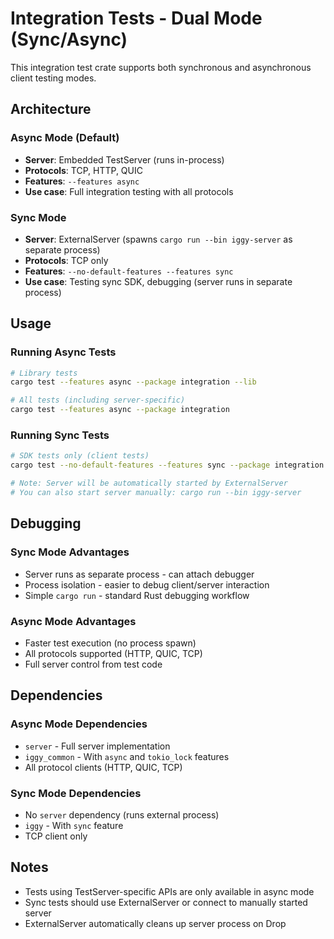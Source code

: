 # Integration Tests - Dual Mode (Sync/Async)

This integration test crate supports both synchronous and asynchronous client testing modes.

## Architecture

### Async Mode (Default)
- **Server**: Embedded TestServer (runs in-process)
- **Protocols**: TCP, HTTP, QUIC
- **Features**: `--features async`
- **Use case**: Full integration testing with all protocols

### Sync Mode
- **Server**: ExternalServer (spawns `cargo run --bin iggy-server` as separate process)
- **Protocols**: TCP only
- **Features**: `--no-default-features --features sync`
- **Use case**: Testing sync SDK, debugging (server runs in separate process)

## Usage

### Running Async Tests
```bash
# Library tests
cargo test --features async --package integration --lib

# All tests (including server-specific)
cargo test --features async --package integration
```

### Running Sync Tests
```bash
# SDK tests only (client tests)
cargo test --no-default-features --features sync --package integration --test mod -- sdk::

# Note: Server will be automatically started by ExternalServer
# You can also start server manually: cargo run --bin iggy-server
```

## Debugging

### Sync Mode Advantages
- Server runs as separate process - can attach debugger
- Process isolation - easier to debug client/server interaction
- Simple `cargo run` - standard Rust debugging workflow

### Async Mode Advantages
- Faster test execution (no process spawn)
- All protocols supported (HTTP, QUIC, TCP)
- Full server control from test code

## Dependencies

### Async Mode Dependencies
- `server` - Full server implementation
- `iggy_common` - With `async` and `tokio_lock` features
- All protocol clients (HTTP, QUIC, TCP)

### Sync Mode Dependencies
- No `server` dependency (runs external process)
- `iggy` - With `sync` feature
- TCP client only

## Notes

- Tests using TestServer-specific APIs are only available in async mode
- Sync tests should use ExternalServer or connect to manually started server
- ExternalServer automatically cleans up server process on Drop
